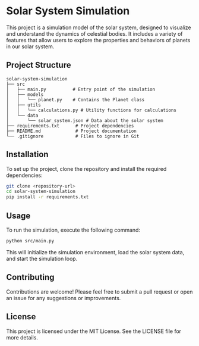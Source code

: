 # Solar System Simulation

This project is a simulation model of the solar system, designed to visualize and understand the dynamics of celestial bodies. It includes a variety of features that allow users to explore the properties and behaviors of planets in our solar system.

## Project Structure

```
solar-system-simulation
├── src
│   ├── main.py          # Entry point of the simulation
│   ├── models
│   │   └── planet.py    # Contains the Planet class
│   ├── utils
│   │   └── calculations.py # Utility functions for calculations
│   └── data
│       └── solar_system.json # Data about the solar system
├── requirements.txt      # Project dependencies
├── README.md             # Project documentation
└── .gitignore            # Files to ignore in Git
```

## Installation

To set up the project, clone the repository and install the required dependencies:

```bash
git clone <repository-url>
cd solar-system-simulation
pip install -r requirements.txt
```

## Usage

To run the simulation, execute the following command:

```bash
python src/main.py
```

This will initialize the simulation environment, load the solar system data, and start the simulation loop.

## Contributing

Contributions are welcome! Please feel free to submit a pull request or open an issue for any suggestions or improvements.

## License

This project is licensed under the MIT License. See the LICENSE file for more details.